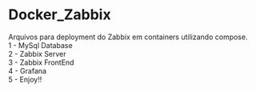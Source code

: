 # Docker_Zabbix
Arquivos para deployment do Zabbix em containers utilizando compose. <br>
1 - MySql Database <br>
2 - Zabbix Server <br>
3 - Zabbix FrontEnd <br>
4 - Grafana <br>
5 -  Enjoy!!
